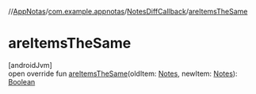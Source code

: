 //[AppNotas](../../../index.md)/[com.example.appnotas](../index.md)/[NotesDiffCallback](index.md)/[areItemsTheSame](are-items-the-same.md)

# areItemsTheSame

[androidJvm]\
open override fun [areItemsTheSame](are-items-the-same.md)(oldItem: [Notes](../../com.example.appnotas.database/-notes/index.md), newItem: [Notes](../../com.example.appnotas.database/-notes/index.md)): [Boolean](https://kotlinlang.org/api/latest/jvm/stdlib/kotlin-stdlib/kotlin/-boolean/index.html)
